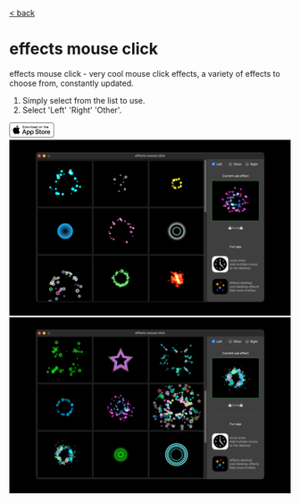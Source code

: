 [< back](../)

# effects mouse click


effects mouse click - very cool mouse click effects, a variety of effects to choose from, constantly updated.   
1. Simply select from the list to use.   
2. Select 'Left' 'Right' 'Other'.   

<a href="macappstores://apps.apple.com/us/app/id6455375784?mt=12"  class="button fork">
<img style="display: block; vertical-align: middle;  margin-right: 8px; float: left;" src="../AppStoreBadgeUSWhite.png" width="80">
</a>

<br>

![](./screen1.png)   
![](./screen2.png)   


